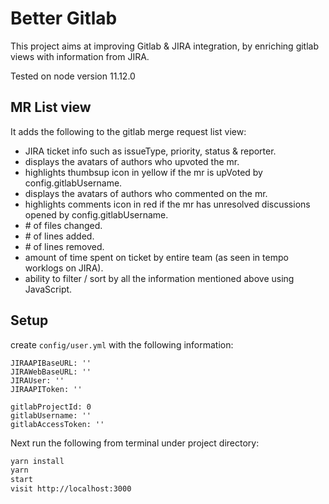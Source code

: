 Better Gitlab
===
This project aims at improving Gitlab & JIRA integration, by enriching gitlab views with information from JIRA.

Tested on node version 11.12.0

## MR List view
It adds the following to the gitlab merge request list view:
- JIRA ticket info such as issueType, priority, status & reporter.
- displays the avatars of authors who upvoted the mr.
- highlights thumbsup icon in yellow if the mr is upVoted by config.gitlabUsername.
- displays the avatars of authors who commented on the mr.
- highlights comments icon in red if the mr has unresolved discussions opened by config.gitlabUsername.
- \# of files changed.
- \# of lines added.
- \# of lines removed.
- amount of time spent on ticket by entire team (as seen in tempo worklogs on JIRA).
- ability to filter / sort by all the information mentioned above using JavaScript.

## Setup
create `config/user.yml` with the following information:
```
JIRAAPIBaseURL: ''
JIRAWebBaseURL: ''
JIRAUser: ''
JIRAAPIToken: ''

gitlabProjectId: 0
gitlabUsername: ''
gitlabAccessToken: ''
```

Next run the following from terminal under project directory:
```sh
yarn install
yarn 
start
visit http://localhost:3000
```